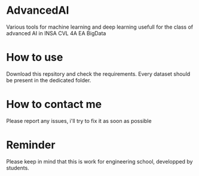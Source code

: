 # AdvancedAI
Various tools for machine learning and deep learning usefull for the class of advanced AI in INSA CVL 4A EA BigData

# How to use
Download this repsitory and check the requirements. Every dataset should be present in the dedicated folder.

# How to contact me
Please report any issues, i'll try to fix it as soon as possible

# Reminder
Please keep in mind that this is work for engineering school, developped by students.
